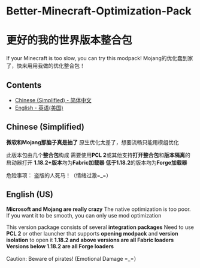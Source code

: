 # Better-Minecraft-Optimization-Pack
# 更好的我的世界版本整合包
If your Minecraft is too slow, you can try this modpack!
Mojang的优化蠢到家了，快来用用我做的优化整合包！
## Contents
- [Chinese (Simplified) - 简体中文](#Chinese (Simplified))
- [English - 英语(美国)](#English (US))

## Chinese (Simplified)

**微软和Mojang那脑子真是抽了**
原生优化太差了，想要流畅只能用模组优化

此版本包由几个**整合包**构成
需要使用**PCL 2**或其他支持**打开整合包**和**版本隔离**的启动器打开
**1.18.2+版本**均为**Fabric加载器**
**低于1.18.2**的版本均为**Forge加载器**

危险事项：
盗版的人死马！（情绪过激=_=）

## English (US)

**Microsoft and Mojang are really crazy**
The native optimization is too poor. If you want it to be smooth, you can only use mod optimization

This version package consists of several **integration packages**
Need to use **PCL 2** or other launcher that supports **opening modpack** and **version isolation** to open it
**1.18.2 and above versions are all Fabric loaders**
**Versions below 1.18.2 are all Forge loaders**

Caution: 
Beware of pirates! (Emotional Damage =_=）
